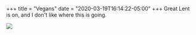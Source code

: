 +++
title = "Vegans"
date = "2020-03-19T16:14:22-05:00"
+++
Great Lent is on, and I don't like where this is going.

![](https://res.cloudinary.com/tobyblog/image/upload/v1584652498/img/FullSizeRender.jpg)
